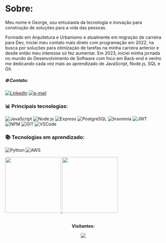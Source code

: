 
#  Sobre:  
<p>Meu nome é George, sou entusiasta da tecnologia e inovação para construção de soluções para a vida das pessoas.</p>

<p>Formado em Arquitetura e Urbanismo e atualmente em migração de carreira para Dev, iniciei meu contato mais direto com programação em 2022, na busca por soluções para otimização de tarefas na minha carreira anterior e desde então meu interesse só fez aumentar. Em 2023, iniciei minha jornada no mundo do Desenvolvimento de Software com foco em Back-end e venho me dedicando cada vez mais ao aprendizado de JavaScript, Node.js, SQL e Git.</p> 

<h5 align="left">🌐 Contato:</h5>

  [![LinkedIn](https://img.shields.io/badge/LinkedIn-0077B5?style=for-the-badge&logo=linkedin&logoColor=white)](https://www.linkedin.com/in/george-domingos/)
  [![e-mail](https://img.shields.io/badge/Gmail-D14836?style=for-the-badge&logo=gmail&logoColor=white)](mailto:arqgeorgedomingos@gmail.com)



<h3 align="left"> 📊 Principais tecnologias:</h3>

![JavaScript](https://img.shields.io/badge/JavaScript-323330?style=for-the-badge&logo=javascript&logoColor=F7DF1E)
![Node.js](https://img.shields.io/badge/Node%20js-339933?style=for-the-badge&logo=nodedotjs&logoColor=white)
![Express](https://img.shields.io/badge/Express%20js-000000?style=for-the-badge&logo=express&logoColor=white)
![PostgreSQL](https://img.shields.io/badge/PostgreSQL-316192?style=for-the-badge&logo=postgresql&logoColor=white)
![Insomnia](https://img.shields.io/badge/Insomnia-5849be?style=for-the-badge&logo=Insomnia&logoColor=whit)
![JWT](https://img.shields.io/badge/JWT-000000?style=for-the-badge&logo=JSON%20web%20tokens&logoColor=white)
![NPM](https://img.shields.io/badge/npm-CB3837?style=for-the-badge&logo=npm&logoColor=white)
![GIT](https://img.shields.io/badge/GIT-E44C30?style=for-the-badge&logo=git&logoColor=white)
![VSCode](https://img.shields.io/badge/VSCode-0078D4?style=for-the-badge&logo=visual%20studio%20code&logoColor=white)

<h3 align="left">📚 Tecnologias em aprendizado:</h3>

![Python](https://img.shields.io/badge/Python-FFD43B?style=for-the-badge&logo=python&logoColor=blue)
![AWS](https://img.shields.io/badge/Amazon_AWS-FF9900?style=for-the-badge&logo=amazonaws&logoColor=white)


<a href="https://github.com/GeorgeDomingos">
  <img height="180em" src="https://github-readme-stats.vercel.app/api?username=GeorgeDomingos&theme=noctis_minimus&count_private=true" />
</a>
<a href="https://github.com/GeorgeDomingos">
  <img height="180em" src="https://github-readme-stats.vercel.app/api/top-langs/?username=GeorgeDomingos&layout=compact&theme=noctis_minimus&count_private=true" />
</a>


<div align="center">
<br><p align="centre"><b>Visitantes:</b></p>  
<p align="center"><img align="center" src="https://profile-counter.glitch.me/{GeorgeDomingos}/count.svg" /></p> 
<br>
</div>

<!--
**GeorgeDomingos/GeorgeDomingos** is a ✨ _special_ ✨ repository because its `README.md` (this file) appears on your GitHub profile.

Here are some ideas to get you started:

- 🔭 I’m currently working on ...
- 🌱 I’m currently learning ...
- 👯 I’m looking to collaborate on ...
- 🤔 I’m looking for help with ...
- 💬 Ask me about ...
- 📫 How to reach me: ...
- 😄 Pronouns: ...
- ⚡ Fun fact: ...
-->
